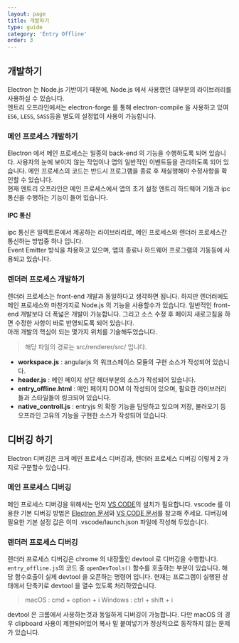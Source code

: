 ```yaml
---
layout: page
title: 개발하기
type: guide
category: 'Entry Offline'
order: 3
---
```


## 개발하기

Electron 는 Node.js 기반이기 때문에, Node.js 에서 사용했던 대부분의 라이브러리를 사용하실 수 있습니다.  
엔트리 오프라인에서는 electron-forge 를 통해 electron-compile 을 사용하고 있여 `ES6`, `LESS`, `SASS`등을 별도의 설정없이 사용이 가능합니다.

### 메인 프로세스 개발하기

Electron 에서 메인 프로세스는 일종의 back-end 의 기능을 수행하도록 되어 있습니다. 
사용자의 눈에 보이지 않는 작업이나 앱의 일반적인 이벤트등을 관리하도록 되어 있습니다. 
메인 프로세스의 코드는 반드시 프로그램을 종료 후 재실행해야 수정사항을 확인할 수 있습니다.  
현재 엔트리 오프라인은 메인 프로세스에서 앱의 초기 설정 엔트리 하드웨어 기동과 ipc 통신을 수행하는 기능이 들어 있습니다.

#### IPC 통신

ipc 통신은 일렉트론에서 제공하는 라이브러리로, 메인 프로세스와 렌더러 프로세스간 통신하는 방법중 하나 입니다.  
Event Emitter 방식을 차용하고 있으며, 앱의 종료나 하드웨어 프로그램의 기동등에 사용되고 있습니다.

### 렌더러 프로세스 개발하기

렌더러 프로세스는 front-end 개발과 동일하다고 생각하면 됩니다. 
하지만 렌더러에도 메인 프로세스와 마찬가지로 Node.js 의 기능을 사용할수가 있습니다. 일반적인 front-end 개발보다 더 폭넓은 개발이 가능합니다. 
그리고 소스 수정 후 페이지 새로고침을 하면 수정한 사항이 바로 반영되도록 되어 있습니다.  
아래 개발의 핵심이 되는 몇가지 위치를 기술해두었습니다.

> 해당 파일의 경로는 src/renderer/src/ 입니다.

- **workspace.js** : angularjs 의 워크스페이스 모듈의 구현 소스가 작성되어 있습니다.
- **header.js** : 메인 페이지 상단 헤더부분의 소스가 작성되어 있습니다.
- **entry_offline.html** : 메인 페이지 DOM 이 작성되어 있으며, 필요한 라이브러리들과 스타일들이 링크되어 있습니다.  
- **native_controll.js** : entryjs 의 확장 기능을 담당하고 있으며 저장, 불러오기 등 오프라인 고유의 기능을 구현한 소스가 작성되어 있습니다. 

## 디버깅 하기

Electron 디버깅은 크게 메인 프로세스 디버깅과, 렌더러 프로세스 디버깅 이렇게 2 가지로 구분할수 있습니다.

### 메인 프로세스 디버깅

메인 프로세스 디버깅을 위해서는 먼저 [VS CODE](https://code.visualstudio.com/)의 설치가 필요합니다.
vscode 를 이용한 기본 디버깅 방법은 [Electron 문서](https://electronjs.org/docs/tutorial/debugging-main-process-vscode)와 [VS CODE 문서](https://code.visualstudio.com/docs/editor/debugging)를 참고해 주세요.
디버깅에 필요한 기본 설정 값은 이미 .vscode/launch.json 파일에 작성해 두었습니다.

### 렌더러 프로세스 디버깅

렌더러 프로세스 디버깅은 chrome 의 내장툴인 devtool 로 디버깅을 수행합니다. `entry_offline.js`의 코드 중 `openDevTools()` 함수를 호출하는 부분이 있습니다.
해당 함수호출이 실제 devtool 을 오픈하는 명령어 입니다. 현재는 프로그램이 실행된 상태에서 단축키로 devtool 을 열수 있도록 처리하였습니다.

> macOS : cmd + option + i
> Windows : ctrl + shift + i

devtool 은 크롬에서 사용하는것과 동일하게 디버깅이 가능합니다. 다만 macOS 의 경우 clipboard 사용이 제한되어있어 복사 밑 붙여넣기가 정상적으로 동작하지 않는 문제가 있습니다.